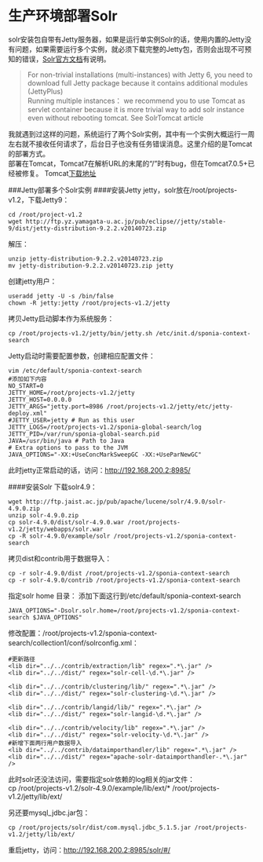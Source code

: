生产环境部署Solr
===============
solr安装包自带有Jetty服务器，如果是运行单实例Solr的话，使用内置的Jetty没有问题，如果需要运行多个实例，就必须下载完整的Jetty包，否则会出现不可预知的错误，[Solr官方文档](http://wiki.apache.org/solr/SolrJetty)有说明。  
>  For non-trivial installations (multi-instances) with Jetty 6, you need to download full Jetty package because it contains additional modules (JettyPlus)  
>Running multiple instances： we recommend you to use Tomcat as servlet container because it is more trivial way to add solr instance even without rebooting tomcat. See SolrTomcat article


我就遇到过这样的问题，系统运行了两个Solr实例，其中有一个实例大概运行一周左右就不接收任何请求了，后台日子也没有任务错误消息。这里介绍的是Tomcat的部署方式。  
部署在Tomcat，Tomcat7在解析URL的末尾的“/”时有bug，但在Tomcat7.0.5+已经被修复。 Tomcat[下载地址](http://tomcat.apache.org/download-70.cgi#7.0.55)  

###Jetty部署多个Solr实例
####安装Jetty
jetty，solr放在/root/projects-v1.2，下载Jetty9：  
    
    cd /root/project-v1.2
    wget http://ftp.yz.yamagata-u.ac.jp/pub/eclipse//jetty/stable-9/dist/jetty-distribution-9.2.2.v20140723.zip
解压：  

    unzip jetty-distribution-9.2.2.v20140723.zip
    mv jetty-distribution-9.2.2.v20140723.zip jetty
创建jetty用户：    

    useradd jetty -U -s /bin/false
    chown -R jetty:jetty /root/projects-v1.2/jetty

拷贝Jetty启动脚本作为系统服务：
    
    cp /root/projects-v1.2/jetty/bin/jetty.sh /etc/init.d/sponia-context-search
Jetty启动时需要配置参数，创建相应配置文件：  

    vim /etc/default/sponia-context-search
    #添加如下内容
    NO_START=0
    JETTY_HOME=/root/projects-v1.2/jetty
    JETTY_HOST=0.0.0.0
    JETTY_ARGS="jetty.port=8986 /root/projects-v1.2/jetty/etc/jetty-deploy.xml"
    #JETTY_USER=jetty # Run as this user
    JETTY_LOGS=/root/projects-v1.2/sponia-global-search/log
    JETTY_PID=/var/run/sponia-global-search.pid
    JAVA=/usr/bin/java # Path to Java
    # Extra options to pass to the JVM
    JAVA_OPTIONS="-XX:+UseConcMarkSweepGC -XX:+UseParNewGC"

此时jetty正常启动的话，访问：http://192.168.200.2:8985/    

####安装Solr
下载solr4.9：    

    wget http://ftp.jaist.ac.jp/pub/apache/lucene/solr/4.9.0/solr-4.9.0.zip
    unzip solr-4.9.0.zip
    cp solr-4.9.0/dist/solr-4.9.0.war /root/projects-v1.2/jetty/webapps/solr.war
    cp -R solr-4.9.0/example/solr /root/projects-v1.2/sponia-context-search

拷贝dist和contrib用于数据导入：  

    cp -r solr-4.9.0/dist /root/projects-v1.2/sponia-context-search
    cp -r solr-4.9.0/contrib /root/projects-v1.2/sponia-context-search

指定solr home 目录：
添加下面这行到/etc/default/sponia-context-search  
    
    JAVA_OPTIONS="-Dsolr.solr.home=/root/projects-v1.2/sponia-context-search $JAVA_OPTIONS"

修改配置：/root/projects-v1.2/sponia-context-search/collection1/conf/solrconfig.xml：    
    
    #更新路径
    <lib dir="../../contrib/extraction/lib" regex=".*\.jar" />
    <lib dir="../../dist/" regex="solr-cell-\d.*\.jar" />

    <lib dir="../../contrib/clustering/lib/" regex=".*\.jar" />
    <lib dir="../../dist/" regex="solr-clustering-\d.*\.jar" />

    <lib dir="../../contrib/langid/lib/" regex=".*\.jar" />
    <lib dir="../../dist/" regex="solr-langid-\d.*\.jar" />

    <lib dir="../../contrib/velocity/lib" regex=".*\.jar" />
    <lib dir="../../dist/" regex="solr-velocity-\d.*\.jar" />
    #新增下面两行用户数据导入 
    <lib dir="../../contrib/dataimporthandler/lib" regex=".*\.jar" />
    <lib dir="../../dist/" regex="apache-solr-dataimporthandler-.*\.jar" />

此时solr还没法访问，需要指定solr依赖的log相关的jar文件：   
    cp /root/projects-v1.2/solr-4.9.0/example/lib/ext/* /root/projects-v1.2/jetty/lib/ext/

另还要mysql_jdbc.jar包：  
    
    cp /root/projects/solr/dist/com.mysql.jdbc_5.1.5.jar /root/projects-v1.2/jetty/lib/ext/

重启jetty，访问：http://192.168.200.2:8985/solr/#/





